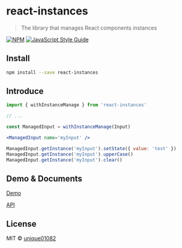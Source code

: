 # react-instances

> The library that manages React components instances

[![NPM](https://img.shields.io/npm/v/react-instances.svg)](https://www.npmjs.com/package/react-instances) [![JavaScript Style Guide](https://img.shields.io/badge/code_style-standard-brightgreen.svg)](https://standardjs.com)

## Install

```bash
npm install --save react-instances
```

## Introduce

```jsx
import { withInstanceManage } from 'react-instances'

// ...

const ManagedInput = withInstanceManage(Input)
```

```jsx
<ManagedInput name='myInput' />
```

```jsx
ManagedInput.getInstance('myInput').setState({ value: 'test' })
ManagedInput.getInstance('myInput').upperCase()
ManagedInput.getInstance('myInput').clear()
```

## Demo & Documents

[Demo](https://unique01082.github.io/react-instances/example)

[API](https://unique01082.github.io/react-instances/api)

## License

MIT © [unique01082](https://github.com/unique01082)
